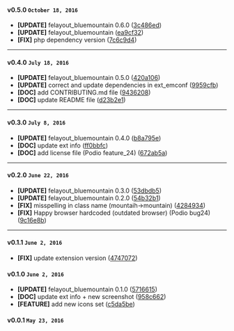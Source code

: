 
#### v0.5.0 `October 18, 2016`
- **[UPDATE]** felayout_bluemountain 0.6.0 ([3c486ed](https://github.com/t3kit/theme_t3kit_bluemountain/commit/3c486ed))
- **[UPDATE]** felayout_bluemountain ([ea9cf32](https://github.com/t3kit/theme_t3kit_bluemountain/commit/ea9cf32))
- **[FIX]** php dependency version ([7c6c9d4](https://github.com/t3kit/theme_t3kit_bluemountain/commit/7c6c9d4))

***

#### v0.4.0 `July 18, 2016`
- **[UPDATE]** felayout_bluemountain 0.5.0 ([420a106](https://github.com/t3kit/theme_t3kit_bluemountain/commit/420a106))
- **[UPDATE]** correct and update dependencies in ext_emconf ([9959cfb](https://github.com/t3kit/theme_t3kit_bluemountain/commit/9959cfb))
- **[DOC]** add CONTRIBUTING.md file ([9436208](https://github.com/t3kit/theme_t3kit_bluemountain/commit/9436208))
- **[DOC]** update README file ([d23b2e1](https://github.com/t3kit/theme_t3kit_bluemountain/commit/d23b2e1))

***

#### v0.3.0 `July 8, 2016`
- **[UPDATE]** felayout_bluemountain 0.4.0 ([b8a795e](https://github.com/t3kit/theme_t3kit_bluemountain/commit/b8a795e))
- **[DOC]** update ext info ([ff0bbfc](https://github.com/t3kit/theme_t3kit_bluemountain/commit/ff0bbfc))
- **[DOC]** add license file (Podio feature_24) ([672ab5a](https://github.com/t3kit/theme_t3kit_bluemountain/commit/672ab5a))

***

#### v0.2.0 `June 22, 2016`
- **[UPDATE]** felayout_bluemountain 0.3.0 ([53dbdb5](https://github.com/t3kit/theme_t3kit_bluemountain/commit/53dbdb5))
- **[UPDATE]** felayout_bluemountain 0.2.0 ([54b32b1](https://github.com/t3kit/theme_t3kit_bluemountain/commit/54b32b1))
- **[FIX]** misspelling in class name (mountaih->mountain) ([4284934](https://github.com/t3kit/theme_t3kit_bluemountain/commit/4284934))
- **[FIX]** Happy browser hardcoded (outdated browser) (Podio bug24) ([9c16e8b](https://github.com/t3kit/theme_t3kit_bluemountain/commit/9c16e8b))

***
#### v0.1.1 `June 2, 2016`
- **[FIX]** update extension version ([4747072](https://github.com/t3kit/theme_t3kit_bluemountain/commit/4747072))

#### v0.1.0 `June 2, 2016`
- **[UPDATE]** felayout_bluemountain 0.1.0 ([5716615](https://github.com/t3kit/theme_t3kit_bluemountain/commit/5716615))
- **[DOC]** update ext info + new screenshot ([958c662](https://github.com/t3kit/theme_t3kit_bluemountain/commit/958c662))
- **[FEATURE]** add new icons set ([c5da5be](https://github.com/t3kit/theme_t3kit_bluemountain/commit/c5da5be))

#### v0.0.1 `May 23, 2016`

